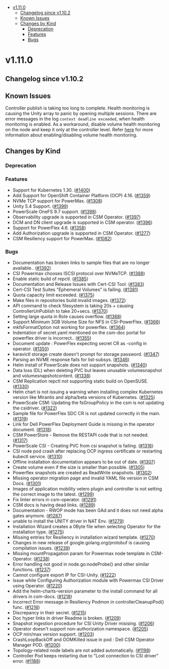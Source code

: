 <!--toc-->
- [v1.11.0](#v1110)
  - [Changelog since v1.10.2](#changelog-since-v1102)
  - [Known Issues](#known-issues)
  - [Changes by Kind](#changes-by-kind)
    - [Deprecation](#deprecation)
    - [Features](#features)
    - [Bugs](#bugs)
 

# v1.11.0 

## Changelog since v1.10.2 

## Known Issues

Controller publish is taking too long to complete. Health monitoring is causing the Unity array to panic by opening multiple sessions. There are error messages in the log `context deadline exceeded`, when health monitoring is enabled. As a workaround, disable volume health monitoring on the node and keep it only at the controller level. Refer [here](https://dell.github.io/csm-docs/docs/csidriver/features/unity/#volume-health-monitoring) for more information about enabling/disabling volume health monitoring.

## Changes by Kind 

### Deprecation 

### Features 

- Support for Kubernetes 1.30. ([#1400](https://github.com/dell/csm/issues/1400))
- Add Support for OpenShift Container Platform (OCP) 4.16. ([#1359](https://github.com/dell/csm/issues/1359))
- NVMe TCP support for PowerMax. ([#1308](https://github.com/dell/csm/issues/1308))
- Unity 5.4 Support. ([#1399](https://github.com/dell/csm/issues/1399))
- PowerScale  OneFS 9.7 support. ([#1398](https://github.com/dell/csm/issues/1398))
- Observability upgrade is supported in CSM Operator. ([#1397](https://github.com/dell/csm/issues/1397))
- DCM and DN client upgrade is supported in CSM operator. ([#1396](https://github.com/dell/csm/issues/1396))
- Support for PowerFlex 4.6. ([#1358](https://github.com/dell/csm/issues/1358))
- Add Authorization upgrade is supported in CSM Operator. ([#1277](https://github.com/dell/csm/issues/1277))
- CSM Resiliency support for PowerMax. ([#1082](https://github.com/dell/csm/issues/1082))

### Bugs 

- Documentation has broken links to sample files that are no longer available.. ([#1392](https://github.com/dell/csm/issues/1392))
- CSI Powermax chooses ISCSI protocol over NVMeTCP. ([#1388](https://github.com/dell/csm/issues/1388))
- Enable static build of repctl. ([#1385](https://github.com/dell/csm/issues/1385))
- Documentation and Release Issues with Cert-CSI Tool. ([#1383](https://github.com/dell/csm/issues/1383))
- Cert-CSI Test Suites "Ephemeral Volumes" is failing. ([#1381](https://github.com/dell/csm/issues/1381))
- Quota capacity limit exceeded. ([#1375](https://github.com/dell/csm/issues/1375))
- Make files in repositories build invalid images. ([#1372](https://github.com/dell/csm/issues/1372))
- API command to check filesystem is taking 20s + causing ControllerUnPublish to take 20+secs. ([#1370](https://github.com/dell/csm/issues/1370))
- Setting large quota in Role causes overflow. ([#1368](https://github.com/dell/csm/issues/1368))
- Support Minimum 3GB Volume Size for NFS in CSI-PowerFlex. ([#1366](https://github.com/dell/csm/issues/1366))
- mkfsFormatOption not working for powerflex. ([#1364](https://github.com/dell/csm/issues/1364))
- Indentation of secret.yaml mentioned on the csm-doc portal for powerflex driver is incorrect.. ([#1355](https://github.com/dell/csm/issues/1355))
- Document update : PowerFlex expecting secret CR as <csm-cr-name>-config in operator. ([#1350](https://github.com/dell/csm/issues/1350))
- karavictl storage create doesn't prompt for storage password. ([#1347](https://github.com/dell/csm/issues/1347))
- Parsing an NVME response fails for list-subsys. ([#1346](https://github.com/dell/csm/issues/1346))
- Helm install of PowerScale does not support snapshots. ([#1340](https://github.com/dell/csm/issues/1340))
- Data loss (DL) when deleting PVC but leaves unusable volumesnapshot and volumesnapshotcontent. ([#1338](https://github.com/dell/csm/issues/1338))
- CSM Replication repctl not supporting static build on OpenSUSE. ([#1330](https://github.com/dell/csm/issues/1330))
- Helm chart is not issuing a warning when installing complex Kubernetes version like Mirantis and alpha/beta versions of Kubernetes. ([#1325](https://github.com/dell/csm/issues/1325))
- PowerScale CSM:  Updating the fsGroupPolicy in the csm is not updating the csidriver. ([#1322](https://github.com/dell/csm/issues/1322))
- Sample file for PowerFlex SDC CR is not updated correctly in the main. ([#1319](https://github.com/dell/csm/issues/1319))
- Link for Dell PowerFlex Deployment Guide is missing in the operator document. ([#1318](https://github.com/dell/csm/issues/1318))
- CSM PowerStore - Remove the RESTAPI code that is not needed. ([#1317](https://github.com/dell/csm/issues/1317))
- PowerScale CSI - Creating PVC from csi snapshot is failing. ([#1316](https://github.com/dell/csm/issues/1316))
- CSI node pod crash after replacing OCP ingress certificate or restarting kubectl service. ([#1310](https://github.com/dell/csm/issues/1310))
- Offline installation documentation appears to be out of date. ([#1307](https://github.com/dell/csm/issues/1307))
- Create volume even if the size is smaller than possible. ([#1305](https://github.com/dell/csm/issues/1305))
- Powerflex snapshots are created as ReadWrite snapshots. ([#1302](https://github.com/dell/csm/issues/1302))
- Missing operator migration page and invalid YAML file version in CSM Docs. ([#1301](https://github.com/dell/csm/issues/1301))
- Images of application mobility velero plugin and controller is not setting the correct image to the latest. ([#1299](https://github.com/dell/csm/issues/1299))
- Fix linter errors in csm-operator. ([#1291](https://github.com/dell/csm/issues/1291))
- CSM docs is having dead links. ([#1289](https://github.com/dell/csm/issues/1289))
- Documentation - RWOP mode has been GAd and it does not need alpha gates anymore. ([#1287](https://github.com/dell/csm/issues/1287))
- unable to install the UNITY driver in NAT Env. ([#1279](https://github.com/dell/csm/issues/1279))
- Installation Wizard creates a 0Byte file when selecting Operator for the installation type. ([#1275](https://github.com/dell/csm/issues/1275))
- Missing entries for Resiliency in installation wizard template. ([#1270](https://github.com/dell/csm/issues/1270))
- Changes in new release of google.golang.org/protobuf is causing compilation issues. ([#1239](https://github.com/dell/csm/issues/1239))
- Missing mountPropagation param for Powermax node template in CSM-Operator. ([#1238](https://github.com/dell/csm/issues/1238))
- Error handling not good in node.go:nodeProbe() and other similar functions. ([#1237](https://github.com/dell/csm/issues/1237))
- Cannot configure export IP for CSI-Unity. ([#1222](https://github.com/dell/csm/issues/1222))
- Issue while Configuring Authorization module with Powermax CSI Driver using Operator. ([#1220](https://github.com/dell/csm/issues/1220))
- Add the helm-charts-version parameter to the install command for all drivers in csm-docs. ([#1218](https://github.com/dell/csm/issues/1218))
- Incorrect Error message in Resiliency Podmon in controllerCleanupPod() func. ([#1216](https://github.com/dell/csm/issues/1216))
- Discrepancy in their secret. ([#1215](https://github.com/dell/csm/issues/1215))
- Doc hyper links in driver Readme is broken. ([#1209](https://github.com/dell/csm/issues/1209))
- Snapshot ingestion procedure for CSI Unity Driver misising. ([#1206](https://github.com/dell/csm/issues/1206))
- Operator doesn't support non-authorization namespace. ([#1205](https://github.com/dell/csm/issues/1205))
- OCP min/max version support. ([#1203](https://github.com/dell/csm/issues/1203))
- CrashLoopBackOff and OOMKilled issue in pod : Dell CSM Operator Manager POD. ([#1200](https://github.com/dell/csm/issues/1200))
- Topology-related node labels are not added automatically. ([#1198](https://github.com/dell/csm/issues/1198))
- Controller Pod keeps restarting due to "Lost connection to CSI driver" error. ([#1188](https://github.com/dell/csm/issues/1188))
